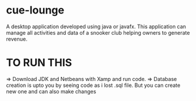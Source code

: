 # cue-lounge
A desktop application developed using java or javafx. This application can manage all activities and data of a snooker club helping owners to generate revenue.


# TO RUN THIS

=> Download JDK and Netbeans with Xamp and run code.
=> Database creation is upto you by seeing code as i lost .sql file. But you can create new one and can also make changes
